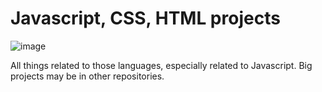 # Javascript, CSS, HTML projects

![image](https://user-images.githubusercontent.com/79941840/179239702-1aaa89d3-e25f-4a08-a86b-aa74b84475f6.png)


All things related to those languages, especially related to Javascript. Big projects may be in other repositories.
